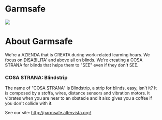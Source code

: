 # Garmsafe
![](https://i.imgur.com/I8fb2xu.png)

# About Garmsafe
We're a AZIENDA that is CREATA during work-related learning hours.
We focus on DISABILITA' and above all on blinds. We're creating a COSA STRANA for blinds that helps them to "SEE" even if they don't SEE.

### COSA STRANA: Blindstrip
The name of "COSA STRANA" is Blindstrip, a strip for blinds, easy, isn't it?
It is composed by a stoffa, wires, distance sensors and vibration motors.
It vibrates when you are near to an obstacle and it also gives you a coffee if you don't collide with it.

See our site: http://garmsafe.altervista.org/
